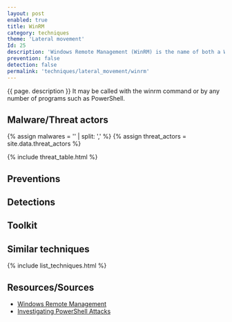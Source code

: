 ```yaml
---
layout: post
enabled: true
title: WinRM
category: techniques
theme: 'Lateral movement'
Id: 25
description: 'Windows Remote Management (WinRM) is the name of both a Windows service and a protocol that allows a user to interact with a remote system (e.g., run an executable, modify the Registry, modify services).'
prevention: false
detection: false
permalink: 'techniques/lateral_movement/winrm'
---
```

{{ page. description }}
It may be called with the winrm command or by any number of programs such as PowerShell.


## Malware/Threat actors

{% assign malwares = '' | split: ',' %}
{% assign threat_actors = site.data.threat_actors %}

{% include threat_table.html %}

## Preventions


## Detections


## Toolkit


## Similar techniques

{% include list_techniques.html %}


## Resources/Sources
* [Windows Remote Management](https://attack.mitre.org/techniques/T1028/)
* [Investigating PowerShell Attacks](https://www.blackhat.com/docs/us-14/materials/us-14-Kazanciyan-Investigating-Powershell-Attacks-WP.pdf)
